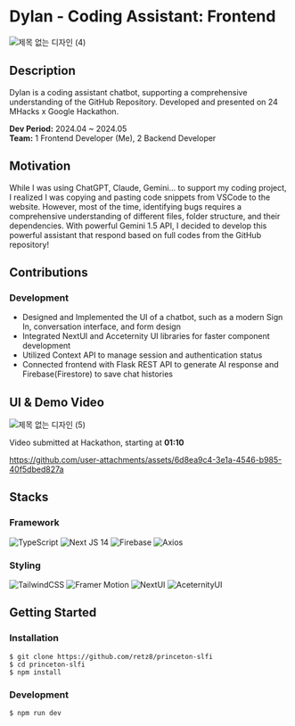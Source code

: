 # Dylan - Coding Assistant: Frontend
![제목 없는 디자인 (4)](https://github.com/user-attachments/assets/ef27e16d-5e38-4bfb-be1f-6c2ad3c0b37e)

## Description
Dylan is a coding assistant chatbot, supporting a comprehensive understanding of the GitHub Repository. Developed and presented on 24 MHacks x Google Hackathon.

**Dev Period:** 2024.04 ~ 2024.05  
**Team:** 1 Frontend Developer (Me), 2 Backend Developer

## Motivation
While I was using ChatGPT, Claude, Gemini... to support my coding project, I realized I was copying and pasting code snippets from VSCode to the website. However, most of the time, identifying bugs requires a comprehensive understanding of different files, folder structure, and their dependencies. With powerful Gemini 1.5 API, I decided to develop this powerful assistant that respond based on full codes from the GitHub repository!

## Contributions
### Development
- Designed and Implemented the UI of a chatbot, such as a modern Sign In, conversation interface, and form design
- Integrated NextUI and Acceternity UI libraries for faster component development
- Utilized Context API to manage session and authentication status
- Connected frontend with Flask REST API to generate AI response and Firebase(Firestore) to save chat histories

## UI & Demo Video
![제목 없는 디자인 (5)](https://github.com/user-attachments/assets/34335c61-e0d9-46d7-b9f6-bcd12aee533b)

Video submitted at Hackathon, starting at **01:10**

https://github.com/user-attachments/assets/6d8ea9c4-3e1a-4546-b985-40f5dbed827a


## Stacks
### Framework
![TypeScript](https://img.shields.io/badge/typescript-%23007ACC.svg?style=for-the-badge&logo=typescript&logoColor=white) ![Next JS 14](https://img.shields.io/badge/Next-black?style=for-the-badge&logo=next.js&logoColor=white) ![Firebase](https://img.shields.io/badge/firebase-%23039BE5.svg?style=for-the-badge&logo=firebase) ![Axios](https://img.shields.io/badge/Axios-orange?style=for-the-badge&color=orange) 
### Styling
![TailwindCSS](https://img.shields.io/badge/tailwindcss-%2338B2AC.svg?style=for-the-badge&logo=tailwind-css&logoColor=white) ![Framer Motion](https://img.shields.io/badge/FramerMotion-blue?style=for-the-badge&color=blue) ![NextUI](https://img.shields.io/badge/NextUI-black?style=for-the-badge&color=black) ![AceternityUI](https://img.shields.io/badge/AceternityUI-gray?style=for-the-badge&color=gray)

## Getting Started
### Installation
```bash
$ git clone https://github.com/retz8/princeton-slfi
$ cd princeton-slfi
$ npm install
```

### Development
```bash
$ npm run dev
```


